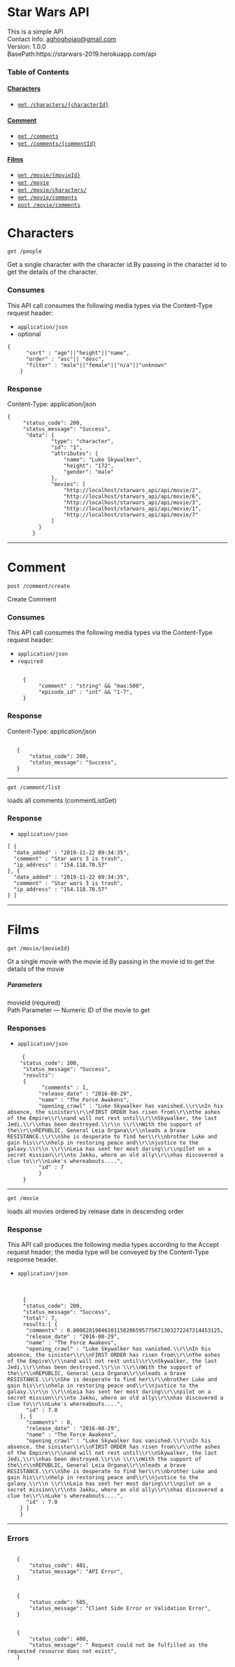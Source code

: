 <html>
  <body>
  <h1>Star Wars API</h1>
    <div class="app-desc">This is a simple API</div>
    <div class="app-desc">Contact Info: <a href="aghoghojao@gmail.com">aghoghojao@gmail.com</a></div>
    <div class="app-desc">Version: 1.0.0</div>
    <div class="app-desc">BasePath:https://starwars-2019.herokuapp.com/api</div>

  <h3>Table of Contents </h3>
  <div class="method-summary"></div>
  <h4><a href="#Characters">Characters</a></h4>
  <ul>
  <li><a href="#getpeopleid"><code><span class="http-method">get</span> /characters/{characterId}</code></a></li>
  </ul>
  <h4><a href="#Comment">Comment</a></h4>
  <ul>
  <li><a href="#commentListGet"><code><span class="http-method">get</span> /comments</code></a></li>
  <li><a href="#searchInventory"><code><span class="http-method">get</span> /comments/{commentId}</code></a></li>
    
  </ul>
  <h4><a href="#Films">Films</a></h4>
  <ul>
  <li><a href="#movieMovieIdGet"><code><span class="http-method">get</span> /movie/{movieId}</code></a></li>
  <li><a href="#searchInventory"><code><span class="http-method">get</span> /movie</code></a></li>
  <li><a href="#searchInventory"><code><span class="http-method">get</span> /movie/characters/</code></a></li>
  <li><a href="#searchInventory"><code><span class="http-method">get</span> /movie/comments</code></a></li> 
  <li><a href="#searchInventory"><code><span class="http-method">post</span> /movie/comments</code></a></li>
  </ul>

  <h1><a name="Characters">Characters</a></h1>
  <div class="method"><a name="getpeopleid"/>
    <div class="method-path">
    <pre class="get"><code class="huge"><span class="http-method">get</span> /people</code></pre></div>
     <div class="method-summary">Get a single character with the character id.By passing in the character id to get the details of the character.</div>

<h3 class="field-label">Consumes</h3>
    This API call consumes the following media types via the <span class="header">Content-Type</span> request header:
    <ul>
      <li><code>application/json</code></li>
      <li> optional</li>
    </ul>
     <pre class="example"><code>{
      "sort" : "age"||"height"||"name",
      "order" : "asc"|| "desc",
      "filter" : "male"||"female"||"n/a"||"unknown"
    }</code></pre>
    <h3 class="field-label">Response</h3>
    <div class="example-data-content-type">Content-Type: application/json</div>
    <pre class="example"><code>{
     "status_code": 200,
     "status_message": "Success",
      "data": {
              "type": "character",
              "id": "1",
              "attributes": {
                  "name": "Luke Skywalker",
                  "height": "172",
                  "gender": "male"
              },
              "movies": [
                  "http://localhost/starwars_api/api/movie/2",
                  "http://localhost/starwars_api/api/movie/6",
                  "http://localhost/starwars_api/api/movie/3",
                  "http://localhost/starwars_api/api/movie/1",
                  "http://localhost/starwars_api/api/movie/7"
              ]
          }
        }</code></pre>
  </div>
  <hr/>
  <h1><a name="Comment">Comment</a></h1>
  <div class="method"><a name="addComment"/>
    <div class="method-path">
    <pre class="post"><code class="huge"><span class="http-method">post</span> /comment/create</code></pre></div>
    <div class="method-notes">Create Comment</div>
    <h3 class="field-label">Consumes</h3>
    This API call consumes the following media types via the <span class="header">Content-Type</span> request header:
    <ul>
      <li><code>application/json</code></li>
      <li><code>required</code></li>
    </ul>
     <pre class="example"><code>
     {
          "comment" : "string" && "max:500",
          "episode_id" : "int" && "1-7",
     }</code></pre>
<h3 class="field-label">Response</h3>
    <div class="example-data-content-type">Content-Type: application/json</div>
   <pre class="example"><code>
   {
       "status_code": 200,
       "status_message": "Success",
   }</code></pre>
  </div> <!-- method -->
  <hr/>
  <div class="method"><a name="commentListGet"/>
    <div class="method-path">
    <pre class="get"><code class="huge"><span class="http-method">get</span> /comment/list</code></pre></div>
    <div class="method-summary">loads all comments (<span class="nickname">commentListGet</span>)</div>
    <h3 class="field-label">Response</h3>
    <ul>
          <li><code>application/json</code></li>
    </ul>
    <pre><code>[ {
  "date_added" : "2019-11-22 09:34:35",
  "comment" : "Star wars 3 is trash",
  "ip_address" : "154.118.70.57"
}, {
  "date_added" : "2019-11-22 09:34:35",
  "comment" : "Star wars 3 is trash",
  "ip_address" : "154.118.70.57"
} ]</code></pre>
  </div> <!-- method -->
  <hr/>
  
  <h1><a name="Films">Films</a></h1>
  <div class="method"><a name="movieMovieIdGet"/>
    <div class="method-path">
    <pre class="get"><code class="huge"><span class="http-method">get</span> /movie/{movieId}</code></pre></div>
    <div class="method-summary">Gt a single movie with the movie id.By passing in the movie id to get the details of the movie</div>
    <h5 class="field-label">Parameters</h5>
    <div class="field-items">
      <div class="param">movieId (required)</div>
      <div class="param-desc"><span class="param-type">Path Parameter</span> &mdash; Numeric ID of the movie to get </div>
    </div>  <!-- field-items -->
     <h3 class="field-label">Responses</h3>
     <ul>
           <li><code>application/json</code></li>
       </ul>
  
   <pre class="example">
    <code>{
    "status_code": 200,
     "status_message": "Success",
     "results":
     {
           "comments" : 1,
          "release_date" : "2016-08-29",
          "name" : "The Force Awakens",
          "opening_crawl" : "Luke Skywalker has vanished.\\r\\nIn his absence, the sinister\\r\\nFIRST ORDER has risen from\\r\\nthe ashes of the Empire\\r\\nand will not rest until\\r\\nSkywalker, the last Jedi,\\r\\nhas been destroyed.\\r\\n \\r\\nWith the support of the\\r\\nREPUBLIC, General Leia Organa\\r\\nleads a brave RESISTANCE.\\r\\nShe is desperate to find her\\r\\nbrother Luke and gain his\\r\\nhelp in restoring peace and\\r\\njustice to the galaxy.\\r\\n \\r\\nLeia has sent her most daring\\r\\npilot on a secret mission\\r\\nto Jakku, where an old ally\\r\\nhas discovered a clue to\\r\\nLuke's whereabouts....",
          "id" : 7
          }
     }
</code></pre>
  <hr/>
  <div class="method"><a name="searchInventory"/>
    <div class="method-path">
    <pre class="get"><code class="huge"><span class="http-method">get</span> /movie</code></pre></div>
    <div class="method-summary">loads all movies ordered by release date in descending order</div>

<h3 class="field-label">Response</h3>
    This API call produces the following media types according to the <span class="header">Accept</span> request header;
    the media type will be conveyed by the <span class="header">Content-Type</span> response header.
    <ul>
      <li><code>application/json</code></li>
    </ul>
    <pre> 
     <code>
     {
     "status_code": 200,
     "status_message": "Success",
     "total": 7,
     results:[ {
      "comments" : 0.80082819046101150206595775671303272247314453125,
      "release_date" : "2016-08-29",
      "name" : "The Force Awakens",
      "opening_crawl" : "Luke Skywalker has vanished.\\r\\nIn his absence, the sinister\\r\\nFIRST ORDER has risen from\\r\\nthe ashes of the Empire\\r\\nand will not rest until\\r\\nSkywalker, the last Jedi,\\r\\nhas been destroyed.\\r\\n \\r\\nWith the support of the\\r\\nREPUBLIC, General Leia Organa\\r\\nleads a brave RESISTANCE.\\r\\nShe is desperate to find her\\r\\nbrother Luke and gain his\\r\\nhelp in restoring peace and\\r\\njustice to the galaxy.\\r\\n \\r\\nLeia has sent her most daring\\r\\npilot on a secret mission\\r\\nto Jakku, where an old ally\\r\\nhas discovered a clue to\\r\\nLuke's whereabouts....",
      "id" : 7.0
    }, {
      "comments" : 0,
      "release_date" : "2016-08-29",
      "name" : "The Force Awakens",
      "opening_crawl" : "Luke Skywalker has vanished.\\r\\nIn his absence, the sinister\\r\\nFIRST ORDER has risen from\\r\\nthe ashes of the Empire\\r\\nand will not rest until\\r\\nSkywalker, the last Jedi,\\r\\nhas been destroyed.\\r\\n \\r\\nWith the support of the\\r\\nREPUBLIC, General Leia Organa\\r\\nleads a brave RESISTANCE.\\r\\nShe is desperate to find her\\r\\nbrother Luke and gain his\\r\\nhelp in restoring peace and\\r\\njustice to the galaxy.\\r\\n \\r\\nLeia has sent her most daring\\r\\npilot on a secret mission\\r\\nto Jakku, where an old ally\\r\\nhas discovered a clue to\\r\\nLuke's whereabouts....",
      "id" : 7.0
    } ]
    }</code></pre>
  </div> <!-- method -->
  <hr/>
  
<h3 class="field-label">Errors</h3>
<pre class="example"><code>
   {
       "status_code": 401,
       "status_message": "API Error",
   }</code></pre>
<pre class="example"><code>
   {
       "status_code": 505,
       "status_message": "Client Side Error or Validation Error",
   }</code></pre>
<pre class="example"><code>
   {
       "status_code": 400,
       "status_message": " Request could not be fulfilled as the requested resource does not exist",
   }</code></pre>
      
      
 
 

  